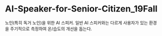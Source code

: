 # AI-Speaker-for-Senior-Citizen_19Fall
노인(특히 독거 노인)을 위한 AI 스피커. 일반 AI 스피커와는 다르게 사용자가 있는 환경을 주기적으로 측정하여 온/습도의 개선을 돕는다.
